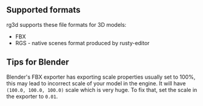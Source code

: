 ## Supported formats

rg3d supports these file formats for 3D models:

- FBX
- RGS - native scenes format produced by rusty-editor

## Tips for Blender

Blender's FBX exporter has exporting scale properties usually set to 100%, this may lead to incorrect scale
of your model in the engine. It will have `(100.0, 100.0, 100.0)` scale which is very huge. To fix that, set
the scale in the exporter to `0.01`.